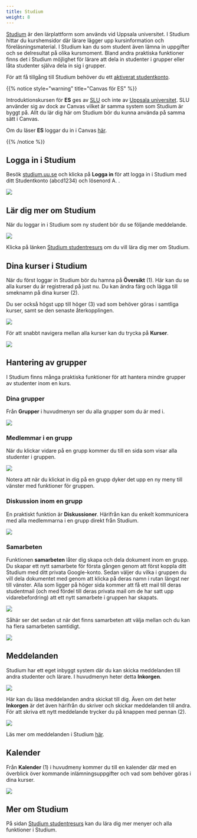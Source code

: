 ```yaml
---
title: Studium
weight: 8
---
```


[Studium][studium] är den lärplattform som används vid Uppsala universitet.
I Studium hittar du kurshemsidor där lärare lägger upp kursinformation och 
föreläsningsmaterial. I Studium kan du som student även  lämna in uppgifter och se
delresultat på olika kursmoment. Bland andra praktiska funktioner finns det i
Studium möjlighet för lärare att dela in studenter i grupper eller låta
studenter själva dela in sig i grupper.

För att få tillgång till Studium behöver du ett [aktiverat
studentkonto](../../preparation#studentkonto).


[studium]: http://studium.uu.se
[studentportalen]: https://studentportalen.uu.se
[lärplattform-uu]: https://mp.uu.se/sv/web/info/undervisa/e-larande/larplattform
[lärplattform-wp]: https://sv.wikipedia.org/wiki/L%C3%A4rplattform

{{% notice style="warning" title="Canvas för ES" %}}

Introduktionskursen för **ES** ges av [SLU][slu] och inte av [Uppsala universitet][uu].
SLU använder sig av dock av Canvas vilket är samma system som Studium är byggt
på. Allt du lär dig här om Studium bör du kunna använda på samma sätt i Canvas. 

Om du läser **ES** loggar du in i Canvas [här][slu-canvas].

[slu]: https://www.slu.se
[uu]: https://www.uu.se
[slu-canvas]: https://student.slu.se/studier/utbildningssystem/canvas-larplattform/

{{% /notice %}}


## Logga in i Studium

Besök [studium.uu.se][studium] och klicka på **Logga in** för att logga in i
Studium med ditt Studentkonto (abcd1234) och lösenord A. .

![](/images/2024/studenttjanster/studium/studium-login.gif)

## Lär dig mer om Studium

När du loggar in i Studium som ny student bör du se följande meddelande.

![](/images/2024/studenttjanster/studium/ny-i-studium.png)

Klicka på länken [Studium studentresurs][studentresurs] om du vill lära dig mer
om Studium.

[studentresurs]: https://www.uu.se/student/it-for-studenter/tjanster-for-studenter/studium

## Dina kurser i Studium

När du först loggar in Studium bör du hamna på **Översikt** (1). Här kan du se alla
kurser du är registrerad på just nu. Du kan ändra färg och lägga till
smeknamn på dina kurser (2).

Du ser också högst upp till höger (3) vad som behöver göras i samtliga kurser,
samt se den senaste återkopplingen.

![](/images/2024/studenttjanster/studium/dashboard_studium_20210811.png)

För att snabbt navigera mellan alla kurser kan du trycka på **Kurser**.

![](/images/2024/studenttjanster/studium/courses_studium_20210811.png)

## Hantering av grupper

I Studium finns många praktiska funktioner för att hantera mindre grupper av
studenter inom en kurs.

### Dina grupper

Från **Grupper** i huvudmenyn ser du alla grupper som du är med i. 

![](/images/2024/studenttjanster/studium/groups_list.png)

### Medlemmar i en grupp

När du klickar vidare på en grupp kommer du till en sida som visar alla
studenter i gruppen. 

![](/images/2024/studenttjanster/studium/groups_members.png)

Notera att när du klickat in dig på en grupp dyker det upp en ny meny till
vänster med funktioner för gruppen. 

### Diskussion inom en grupp

En praktiskt funktion är **Diskussioner**. Härifrån kan du enkelt kommunicera
med alla medlemmarna i en grupp direkt från Studium.

![](/images/2024/studenttjanster/studium/groups_discussion.png)

### Samarbeten

Funktionen **samarbeten** låter dig skapa och dela dokument inom en grupp. 
Du skapar ett nytt samarbete för första gången genom att först koppla ditt
Studium med ditt privata Google-konto. Sedan väljer du vilka i gruppen du vill dela dokumentet med
genom att klicka på deras namn i rutan längst ner till vänster. Alla som ligger på höger sida
kommer att få ett mail till deras studentmail (och med fördel till deras privata mail om de har satt upp vidarebefordring)
att ett nytt samarbete i gruppen har skapats.

![](/images/2024/studenttjanster/studium/groups_collaborate.png)

Såhär ser det sedan ut när det finns samarbeten att välja mellan
och du kan ha flera samarbeten samtidigt.

![](/images/2024/studenttjanster/studium/groups_collaborate_list.png)

## Meddelanden

Studium har ett eget inbyggt system där du kan skicka meddelanden till andra
studenter och lärare. I huvudmenyn heter detta **Inkorgen**. 

![](/images/2024/studenttjanster/studium/menu-inkorgen.png?width=222px)

Här kan du läsa meddelanden andra skickat till dig. Även om det heter
**Inkorgen** är det även härifrån du skriver och skickar meddelanden till andra.
För att skriva ett nytt meddelande trycker du på knappen med pennan (2).

![](/images/2024/studenttjanster/studium/send-message-button.png?width=666px)

Läs mer om meddelanden i Studium [här][messages]. 

[messages]: https://uppsala.instructure.com/courses/16240/pages/globala-menyn-%7C-inkorg?module_item_id=46047


## Kalender

Från **Kalender** (1) i huvudmeny kommer du till en kalender där med en överblick över kommande 
inlämningsuppgifter och vad som behöver göras i dina kurser. 

![](/images/2024/studenttjanster/studium/calendar_studium_20210811.png)


## Mer om Studium

På sidan [Studium studentresurs][studentresurs] kan du lära dig mer menyer och
alla funktioner i Studium.
